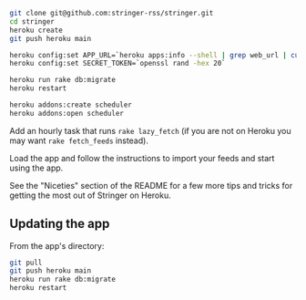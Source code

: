 ```sh
git clone git@github.com:stringer-rss/stringer.git
cd stringer
heroku create
git push heroku main

heroku config:set APP_URL=`heroku apps:info --shell | grep web_url | cut -d= -f2`
heroku config:set SECRET_TOKEN=`openssl rand -hex 20`

heroku run rake db:migrate
heroku restart

heroku addons:create scheduler
heroku addons:open scheduler
```

Add an hourly task that runs `rake lazy_fetch` (if you are not on Heroku you may want `rake fetch_feeds` instead).

Load the app and follow the instructions to import your feeds and start using the app.

See the "Niceties" section of the README for a few more tips and tricks for getting the most out of Stringer on Heroku.

## Updating the app

From the app's directory:

```sh
git pull
git push heroku main
heroku run rake db:migrate
heroku restart
```
